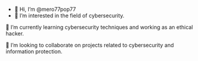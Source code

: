- 👋 Hi, I’m @mero77pop77
- 👀 I’m interested in the field of cybersecurity.

🌱 I’m currently learning cybersecurity techniques and working as an ethical hacker.

💞️ I’m looking to collaborate on projects related to cybersecurity and information protection.

<!---
mero77pop77/mero77pop77 is a ✨ special ✨ repository because its `README.md` (this file) appears on your GitHub profile.
You can click the Preview link to take a look at your changes.
--->
